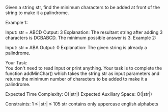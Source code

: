 Given a string str, find the minimum characters to be added at front of the string to make it a palindrome.


Example 1:

Input:
str = ABCD
Output: 3
Explanation: The resultant string 
after adding 3 characters is DCBABCD.
The minimum possible answer is 3.
Example 2:

Input:
str = ABA
Output: 0
Explanation: The given string
is already a palindrome.

Your Task:  
You don't need to read input or print anything. Your task is to complete the function addMinChar() which takes the string str as input parameters and returns the minimum number of characters to be added to make it a palindrome.


Expected Time Complexity: O(|str|)
Expected Auxiliary Space: O(|str|)


Constraints:
1 ≤  |str| ≤ 105
str contains only uppercase english alphabets
